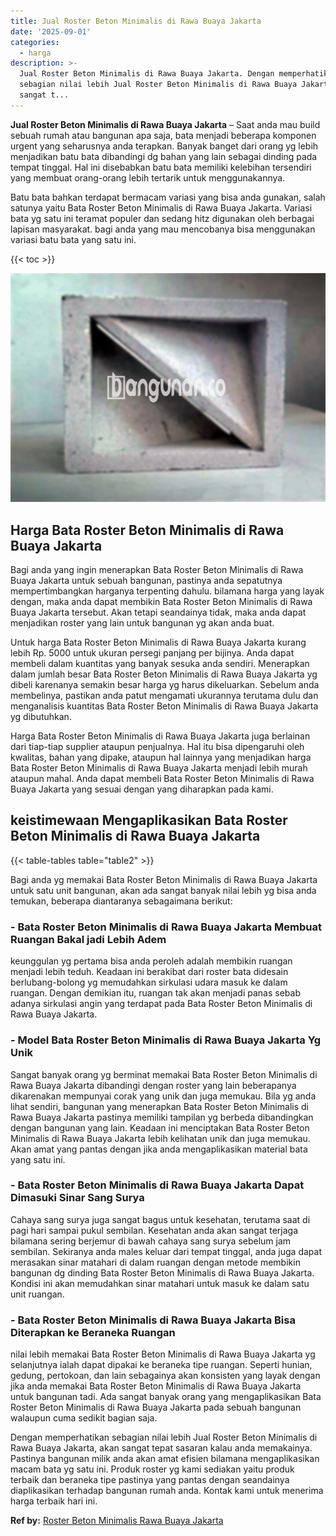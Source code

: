 ```yaml
---
title: Jual Roster Beton Minimalis di Rawa Buaya Jakarta
date: '2025-09-01'
categories:
  - harga
description: >-
  Jual Roster Beton Minimalis di Rawa Buaya Jakarta. Dengan memperhatikan
  sebagian nilai lebih Jual Roster Beton Minimalis di Rawa Buaya Jakarta, akan
  sangat t...
---
```


**Jual Roster Beton Minimalis di Rawa Buaya Jakarta** – Saat anda mau build sebuah rumah atau bangunan apa saja, bata menjadi beberapa komponen urgent yang seharusnya anda terapkan. Banyak banget dari orang yg lebih menjadikan batu bata dibandingi dg bahan yang lain sebagai dinding pada tempat tinggal. Hal ini disebabkan batu bata memiliki kelebihan tersendiri yang membuat orang-orang lebih tertarik untuk menggunakannya.

Batu bata bahkan terdapat bermacam variasi yang bisa anda gunakan, salah satunya yaitu Bata Roster Beton Minimalis di Rawa Buaya Jakarta. Variasi bata yg satu ini teramat populer dan sedang hitz digunakan oleh berbagai lapisan masyarakat. bagi anda yang mau mencobanya bisa menggunakan variasi batu bata yang satu ini.

{{< toc >}}

![Jual Roster Beton Minimalis di Rawa Buaya Jakarta](/images/bata-roster-minimalis-05.png)

## Harga Bata Roster Beton Minimalis di Rawa Buaya Jakarta

Bagi anda yang ingin menerapkan Bata Roster Beton Minimalis di Rawa Buaya Jakarta untuk sebuah bangunan, pastinya anda sepatutnya mempertimbangkan harganya terpenting dahulu. bilamana harga yang layak dengan, maka anda dapat membikin Bata Roster Beton Minimalis di Rawa Buaya Jakarta tersebut. Akan tetapi seandainya tidak, maka anda dapat menjadikan roster yang lain untuk bangunan yg akan anda buat.

Untuk harga Bata Roster Beton Minimalis di Rawa Buaya Jakarta kurang lebih Rp. 5000 untuk ukuran persegi panjang per bijinya. Anda dapat membeli dalam kuantitas yang banyak sesuka anda sendiri. Menerapkan dalam jumlah besar Bata Roster Beton Minimalis di Rawa Buaya Jakarta yg dibeli karenanya semakin besar harga yg harus dikeluarkan. Sebelum anda membelinya, pastikan anda patut mengamati ukurannya terutama dulu dan menganalisis kuantitas Bata Roster Beton Minimalis di Rawa Buaya Jakarta yg dibutuhkan.

Harga Bata Roster Beton Minimalis di Rawa Buaya Jakarta juga berlainan dari tiap-tiap supplier ataupun penjualnya. Hal itu bisa dipengaruhi oleh kwalitas, bahan yang dipake, ataupun hal lainnya yang menjadikan harga Bata Roster Beton Minimalis di Rawa Buaya Jakarta menjadi lebih murah ataupun mahal. Anda dapat membeli Bata Roster Beton Minimalis di Rawa Buaya Jakarta yang sesuai dengan yang diharapkan pada kami.

## keistimewaan Mengaplikasikan Bata Roster Beton Minimalis di Rawa Buaya Jakarta

{{< table-tables table="table2" >}}

Bagi anda yg memakai Bata Roster Beton Minimalis di Rawa Buaya Jakarta untuk satu unit bangunan, akan ada sangat banyak nilai lebih yg bisa anda temukan, beberapa diantaranya sebagaimana berikut:

### \- Bata Roster Beton Minimalis di Rawa Buaya Jakarta Membuat Ruangan Bakal jadi Lebih Adem

keunggulan yg pertama bisa anda peroleh adalah membikin ruangan menjadi lebih teduh. Keadaan ini berakibat dari roster bata didesain berlubang-bolong yg memudahkan sirkulasi udara masuk ke dalam ruangan. Dengan demikian itu, ruangan tak akan menjadi panas sebab adanya sirkulasi angin yang terdapat pada Bata Roster Beton Minimalis di Rawa Buaya Jakarta.

### \- Model Bata Roster Beton Minimalis di Rawa Buaya Jakarta Yg Unik

Sangat banyak orang yg berminat memakai Bata Roster Beton Minimalis di Rawa Buaya Jakarta dibandingi dengan roster yang lain beberapanya dikarenakan mempunyai corak yang unik dan juga memukau. Bila yg anda lihat sendiri, bangunan yang menerapkan Bata Roster Beton Minimalis di Rawa Buaya Jakarta pastinya memiliki tampilan yg berbeda dibandingkan dengan bangunan yang lain. Keadaan ini menciptakan Bata Roster Beton Minimalis di Rawa Buaya Jakarta lebih kelihatan unik dan juga memukau. Akan amat yang pantas dengan jika anda mengaplikasikan material bata yang satu ini.

### \- Bata Roster Beton Minimalis di Rawa Buaya Jakarta Dapat Dimasuki Sinar Sang Surya

Cahaya sang surya juga sangat bagus untuk kesehatan, terutama saat di pagi hari sampai pukul sembilan. Kesehatan anda akan sangat terjaga bilamana sering berjemur di bawah cahaya sang surya sebelum jam sembilan. Sekiranya anda males keluar dari tempat tinggal, anda juga dapat merasakan sinar matahari di dalam ruangan dengan metode membikin bangunan dg dinding Bata Roster Beton Minimalis di Rawa Buaya Jakarta. Kondisi ini akan memudahkan sinar matahari untuk masuk ke dalam satu unit ruangan.

### \- Bata Roster Beton Minimalis di Rawa Buaya Jakarta Bisa Diterapkan ke Beraneka Ruangan

nilai lebih memakai Bata Roster Beton Minimalis di Rawa Buaya Jakarta yg selanjutnya ialah dapat dipakai ke beraneka tipe ruangan. Seperti hunian, gedung, pertokoan, dan lain sebagainya akan konsisten yang layak dengan jika anda memakai Bata Roster Beton Minimalis di Rawa Buaya Jakarta untuk bangunan tadi. Ada sangat banyak orang yang mengaplikasikan Bata Roster Beton Minimalis di Rawa Buaya Jakarta pada sebuah bangunan walaupun cuma sedikit bagian saja.

Dengan memperhatikan sebagian nilai lebih Jual Roster Beton Minimalis di Rawa Buaya Jakarta, akan sangat tepat sasaran kalau anda memakainya. Pastinya bangunan milik anda akan amat efisien bilamana mengaplikasikan macam bata yg satu ini. Produk roster yg kami sediakan yaitu produk terbaik dan beraneka tipe pastinya yang pantas dengan seandainya diaplikasikan terhadap bangunan rumah anda. Kontak kami untuk menerima harga terbaik hari ini.

**Ref by:** [Roster Beton Minimalis Rawa Buaya Jakarta](https://id.wikipedia.org/wiki/Roster)
